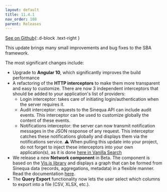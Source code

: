 ```yaml
---
layout: default
title: 11.4.1
nav_order: 108
parent: Releases
---
```



[See on Github](https://github.com/sinequa/sba-angular/releases/tag/1.1.1){:.d-block .text-right }

This update brings many small improvements and bug fixes to the SBA framework.

The most significant changes include:
- Upgrade to **Angular 10**, which significantly improves the build performance
- A refactoring of the **HTTP interceptors** to make them more transparent and easy to customize. There are now 3 independent interceptors that should be added to your application's list of providers:
  - Login interceptor: takes care of initiating login/authentication when the server requires it.
  - Audit interceptor: requests to the Sinequa API can include audit events. This interceptor can be used to customize globally the content of these events.
  - Notifications interceptor: the server can now transmit notification messages in the JSON response of any request. This interceptor catches these notifications globally and displays them via the notifications service.
⚠️ When pulling this update into your project, do not forget to inject these interceptors into your own application(s), as it is done [here in Vanilla Search](https://github.com/sinequa/sba-angular/blob/a91aa40db32e4bf43e3f64fb6399972be4a1ee13/projects/vanilla-search/src/app/app.module.ts#L159)
- We release a new **Network component** in Beta. The component is based on the [Vis.js library](https://visjs.github.io/vis-network/docs/network/) and displays a graph that can be formed from Sinequa data (records, aggregations, metadata) in a flexible manner. Read the documentation [here](https://sinequa.github.io/sba-angular/modules/components/network.html).
- The **Query Export** functionality now lets the user select which columns to export into a file (CSV, XLSX, etc.).
